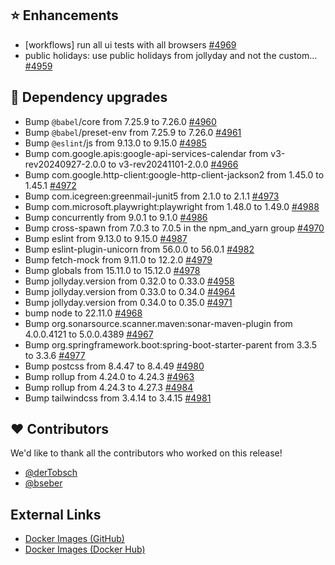 ## ⭐ Enhancements

- [workflows] run all ui tests with all browsers [#4969](https://github.com/urlaubsverwaltung/urlaubsverwaltung/pull/4969)
- public holidays: use public holidays from jollyday and not the custom… [#4959](https://github.com/urlaubsverwaltung/urlaubsverwaltung/pull/4959)

## 🔨 Dependency upgrades

- Bump `@babel`/core from 7.25.9 to 7.26.0 [#4960](https://github.com/urlaubsverwaltung/urlaubsverwaltung/pull/4960)
- Bump `@babel`/preset-env from 7.25.9 to 7.26.0 [#4961](https://github.com/urlaubsverwaltung/urlaubsverwaltung/pull/4961)
- Bump `@eslint`/js from 9.13.0 to 9.15.0 [#4985](https://github.com/urlaubsverwaltung/urlaubsverwaltung/pull/4985)
- Bump com.google.apis:google-api-services-calendar from v3-rev20240927-2.0.0 to v3-rev20241101-2.0.0 [#4966](https://github.com/urlaubsverwaltung/urlaubsverwaltung/pull/4966)
- Bump com.google.http-client:google-http-client-jackson2 from 1.45.0 to 1.45.1 [#4972](https://github.com/urlaubsverwaltung/urlaubsverwaltung/pull/4972)
- Bump com.icegreen:greenmail-junit5 from 2.1.0 to 2.1.1 [#4973](https://github.com/urlaubsverwaltung/urlaubsverwaltung/pull/4973)
- Bump com.microsoft.playwright:playwright from 1.48.0 to 1.49.0 [#4988](https://github.com/urlaubsverwaltung/urlaubsverwaltung/pull/4988)
- Bump concurrently from 9.0.1 to 9.1.0 [#4986](https://github.com/urlaubsverwaltung/urlaubsverwaltung/pull/4986)
- Bump cross-spawn from 7.0.3 to 7.0.5 in the npm_and_yarn group [#4970](https://github.com/urlaubsverwaltung/urlaubsverwaltung/pull/4970)
- Bump eslint from 9.13.0 to 9.15.0 [#4987](https://github.com/urlaubsverwaltung/urlaubsverwaltung/pull/4987)
- Bump eslint-plugin-unicorn from 56.0.0 to 56.0.1 [#4982](https://github.com/urlaubsverwaltung/urlaubsverwaltung/pull/4982)
- Bump fetch-mock from 9.11.0 to 12.2.0 [#4979](https://github.com/urlaubsverwaltung/urlaubsverwaltung/pull/4979)
- Bump globals from 15.11.0 to 15.12.0 [#4978](https://github.com/urlaubsverwaltung/urlaubsverwaltung/pull/4978)
- Bump jollyday.version from 0.32.0 to 0.33.0 [#4958](https://github.com/urlaubsverwaltung/urlaubsverwaltung/pull/4958)
- Bump jollyday.version from 0.33.0 to 0.34.0 [#4964](https://github.com/urlaubsverwaltung/urlaubsverwaltung/pull/4964)
- Bump jollyday.version from 0.34.0 to 0.35.0 [#4971](https://github.com/urlaubsverwaltung/urlaubsverwaltung/pull/4971)
- bump node to 22.11.0 [#4968](https://github.com/urlaubsverwaltung/urlaubsverwaltung/pull/4968)
- Bump org.sonarsource.scanner.maven:sonar-maven-plugin from 4.0.0.4121 to 5.0.0.4389 [#4967](https://github.com/urlaubsverwaltung/urlaubsverwaltung/pull/4967)
- Bump org.springframework.boot:spring-boot-starter-parent from 3.3.5 to 3.3.6 [#4977](https://github.com/urlaubsverwaltung/urlaubsverwaltung/pull/4977)
- Bump postcss from 8.4.47 to 8.4.49 [#4980](https://github.com/urlaubsverwaltung/urlaubsverwaltung/pull/4980)
- Bump rollup from 4.24.0 to 4.24.3 [#4963](https://github.com/urlaubsverwaltung/urlaubsverwaltung/pull/4963)
- Bump rollup from 4.24.3 to 4.27.3 [#4984](https://github.com/urlaubsverwaltung/urlaubsverwaltung/pull/4984)
- Bump tailwindcss from 3.4.14 to 3.4.15 [#4981](https://github.com/urlaubsverwaltung/urlaubsverwaltung/pull/4981)

## ❤️ Contributors

We'd like to thank all the contributors who worked on this release!

- [@derTobsch](https://github.com/derTobsch)
- [@bseber](https://github.com/bseber)
## External Links

- [Docker Images (GitHub)](https://github.com/urlaubsverwaltung/urlaubsverwaltung/pkgs/container/urlaubsverwaltung%2Furlaubsverwaltung)
- [Docker Images (Docker Hub)](https://hub.docker.com/r/urlaubsverwaltung/urlaubsverwaltung)
